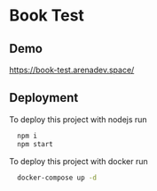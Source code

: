 
# Book Test


## Demo

https://book-test.arenadev.space/


## Deployment

To deploy this project with nodejs run

```bash
  npm i
  npm start
```

To deploy this project with docker run

```bash
  docker-compose up -d
```


